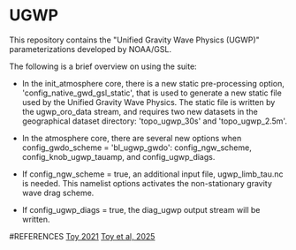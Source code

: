 # UGWP
This repository contains the "Unified Gravity Wave Physics (UGWP)" parameterizations developed by NOAA/GSL.

The following is a brief overview on using the suite:

 - In the init_atmosphere core, there is a new static pre-processing option,
   'config_native_gwd_gsl_static', that is used to generate a new static file
   used by the Unified Gravity Wave Physics. The static file is written by the
   ugwp_oro_data stream, and requires two new datasets in the geographical
   dataset directory: 'topo_ugwp_30s' and 'topo_ugwp_2.5m'.

 - In the atmosphere core, there are several new options when config_gwdo_scheme
   = 'bl_ugwp_gwdo': config_ngw_scheme, config_knob_ugwp_tauamp, and
   config_ugwp_diags.

 - If config_ngw_scheme = true, an additional input file, ugwp_limb_tau.nc is
   needed. This namelist options activates the non-stationary gravity wave drag
   scheme.

 - If config_ugwp_diags = true, the diag_ugwp output stream will be written.



#REFERENCES
[Toy 2021](https://ufs.epic.noaa.gov/wp-content/uploads/2021/07/UGWP_in_UFS_July_2021-1.pdf)
[Toy et al, 2025](https://doi.org/10.25923/v2kx-8e10)
